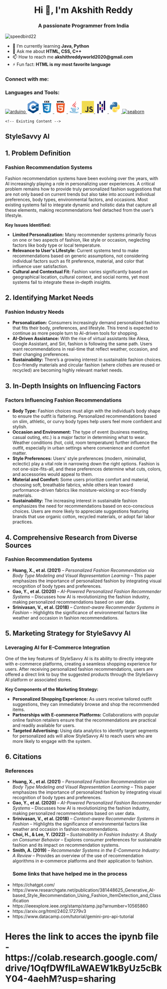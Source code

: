 <!DOCTYPE html>
<html lang="en">
<head>
    <meta charset="UTF-8">
    <meta name="viewport" content="width=device-width, initial-scale=1.0">
    <meta http-equiv="X-UA-Compatible" content="ie=edge">
   
<body>
  <!-- Profile Section -->
    <h1 align="center">Hi 👋, I'm Akshith Reddy</h1>
    <h3 align="center">A passionate Programmer from India</h3>

  <p align="left"> 
        <img src="https://komarev.com/ghpvc/?username=speedbird22&label=Profile%20views&color=0e75b6&style=flat" alt="speedbird22" />
    </p>

  <ul>
        <li>🌱 I’m currently learning <strong>Java, Python</strong></li>
        <li>💬 Ask me about <strong>HTML, CSS, C++</strong></li>
        <li>📫 How to reach me <strong>akshithreddyworld2020@gmail.com</strong></li>
        <li>⚡ Fun fact: <strong>HTML is my most favorite language</strong></li>
    </ul>

   <h3 align="left">Connect with me:</h3>
   <p align="left">
        <!-- Add any social media links here -->
    </p>
    <h3 align="left">Languages and Tools:</h3>
    <p align="left">
        <a href="https://www.arduino.cc/" target="_blank" rel="noreferrer"> <img src="https://cdn.worldvectorlogo.com/logos/arduino-1.svg" alt="arduino" width="40" height="40"/> </a>
        <a href="https://www.w3schools.com/cpp/" target="_blank" rel="noreferrer"> <img src="https://raw.githubusercontent.com/devicons/devicon/master/icons/cplusplus/cplusplus-original.svg" alt="cplusplus" width="40" height="40"/> </a>
        <a href="https://www.w3schools.com/css/" target="_blank" rel="noreferrer"> <img src="https://raw.githubusercontent.com/devicons/devicon/master/icons/css3/css3-original-wordmark.svg" alt="css3" width="40" height="40"/> </a>
        <a href="https://www.w3.org/html/" target="_blank" rel="noreferrer"> <img src="https://raw.githubusercontent.com/devicons/devicon/master/icons/html5/html5-original-wordmark.svg" alt="html5" width="40" height="40"/> </a>
        <a href="https://www.java.com" target="_blank" rel="noreferrer"> <img src="https://raw.githubusercontent.com/devicons/devicon/master/icons/java/java-original.svg" alt="java" width="40" height="40"/> </a>
        <a href="https://developer.mozilla.org/en-US/docs/Web/JavaScript" target="_blank" rel="noreferrer"> <img src="https://raw.githubusercontent.com/devicons/devicon/master/icons/javascript/javascript-original.svg" alt="javascript" width="40" height="40"/> </a>
        <a href="https://pandas.pydata.org/" target="_blank" rel="noreferrer"> <img src="https://raw.githubusercontent.com/devicons/devicon/2ae2a900d2f041da66e950e4d48052658d850630/icons/pandas/pandas-original.svg" alt="pandas" width="40" height="40"/> </a>
        <a href="https://www.python.org" target="_blank" rel="noreferrer"> <img src="https://raw.githubusercontent.com/devicons/devicon/master/icons/python/python-original.svg" alt="python" width="40" height="40"/> </a>
        <a href="https://seaborn.pydata.org/" target="_blank" rel="noreferrer"> <img src="https://seaborn.pydata.org/_images/logo-mark-lightbg.svg" alt="seaborn" width="40" height="40"/> </a>
    </p>

    <!-- Existing Content -->
   <section>
        <div class="content-container">
       <h1> StyleSavvy AI </h1>
            <h2>1. Problem Definition</h2>
            <h3>Fashion Recommendation Systems</h3>
            <p>Fashion recommendation systems have been evolving over the years, with AI increasingly playing a role in personalizing user experiences. A critical problem remains how to provide truly personalized fashion suggestions that are not only based on current trends but also take into account individual preferences, body types, environmental factors, and occasions. Most existing systems fail to integrate <span class="highlight">dynamic and holistic data</span> that capture all these elements, making recommendations feel detached from the user’s lifestyle.</p>
            <p><strong>Key Issues Identified:</strong></p>
            <ul>
                <li><strong>Limited Personalization:</strong> Many recommender systems primarily focus on one or two aspects of fashion, like style or occasion, neglecting factors like body type or local temperature.</li>
                <li><strong>Relevance to User's Lifestyle:</strong> Current systems tend to make recommendations based on generic assumptions, not considering individual factors such as fit preference, material, and color that influence user satisfaction.</li>
                <li><strong>Cultural and Contextual Fit:</strong> Fashion varies significantly based on geographical location, cultural context, and social norms, yet most systems fail to integrate these in-depth insights.</li>
            </ul>
        </div>
    </section>

  <section>
        <div class="content-container">
            <h2>2. Identifying Market Needs</h2>
            <h3>Fashion Industry Needs</h3>
            <ul>
                <li><strong>Personalization:</strong> Consumers increasingly demand <span class="highlight">personalized fashion</span> that fits their body, preferences, and lifestyle. This trend is expected to continue as more people turn to AI-driven tools for shopping.</li>
                <li><strong>AI-Driven Assistance:</strong> With the rise of virtual assistants like Alexa, Google Assistant, and Siri, fashion is following the same path. Users want recommendations in real-time that reflect <span class="highlight">weather, occasion, and their changing preferences.</span></li>
                <li><strong>Sustainability:</strong> There’s a growing interest in sustainable fashion choices. <span class="highlight">Eco-friendly materials</span> and <span class="highlight">circular fashion</span> (where clothes are reused or recycled) are becoming highly relevant market needs.</li>
            </ul>
        </div>
    </section>

  <section>
        <div class="content-container">
            <h2>3. In-Depth Insights on Influencing Factors</h2>
            <h3>Factors Influencing Fashion Recommendations</h3>
            <ul>
                <li><strong>Body Type:</strong> Fashion choices must align with the individual’s body shape to ensure the outfit is flattering. Personalized recommendations based on <span class="highlight">slim, athletic, or curvy</span> body types help users feel more confident and stylish.</li>
                <li><strong>Occasion and Environment:</strong> The type of event (business meeting, casual outing, etc.) is a major factor in determining what to wear. <span class="highlight">Weather conditions</span> (hot, cold, room temperature) further influence the outfit, especially in urban settings where convenience and comfort matter.</li>
                <li><strong>Style Preferences:</strong> Users’ style preferences (modern, minimalist, eclectic) play a vital role in narrowing down the right options. Fashion is not one-size-fits-all, and these preferences determine what cuts, colors, and accessories would appeal to them.</li>
                <li><strong>Material and Comfort:</strong> Some users prioritize <span class="highlight">comfort and material</span>, choosing soft, breathable fabrics, while others lean toward performance-driven fabrics like moisture-wicking or eco-friendly materials.</li>
                <li><strong>Sustainability:</strong> The increasing interest in <span class="highlight">sustainable fashion</span> emphasizes the need for recommendations based on eco-conscious choices. Users are more likely to appreciate suggestions featuring brands that use organic cotton, recycled materials, or adopt fair labor practices.</li>
            </ul>
        </div>
    </section>

  <section>
        <div class="content-container">
            <h2>4. Comprehensive Research from Diverse Sources</h2>
            <h3>Fashion Recommendation Systems</h3>
            <ul>
                <li><strong>Huang, X., et al. (2021)</strong> – <em>Personalized Fashion Recommendation via Body Type Modeling and Visual Representation Learning</em> – This paper emphasizes the importance of <span class="highlight">personalized fashion</span> by integrating visual recognition of body types and preferences.</li>
                <li><strong>Gao, Y., et al. (2020)</strong> – <em>AI-Powered Personalized Fashion Recommender Systems</em> – Discusses how AI is revolutionizing the fashion industry, making personalized recommendations based on user data.</li>
                <li><strong>Srinivasan, V., et al. (2018)</strong> – <em>Context-aware Recommender Systems in Fashion</em> – Highlights the significance of environmental factors like weather and occasion in fashion recommendations.</li>
            </ul>
        </div>
    </section>

  <section>
        <div class="content-container">
            <h2>5. Marketing Strategy for StyleSavvy AI</h2>
            <h3>Leveraging AI for E-Commerce Integration</h3>
            <p>One of the key features of <span class="highlight">StyleSavvy AI</span> is its ability to <span class="highlight">directly integrate with e-commerce platforms</span>, creating a seamless shopping experience for users. After receiving personalized fashion recommendations, users are offered a <span class="highlight">direct link</span> to buy the suggested products through the <span class="highlight">StyleSavvy AI</span> platform or associated stores.</p>
            <p><strong>Key Components of the Marketing Strategy:</strong></p>
            <ul>
                <li><strong>Personalized Shopping Experience:</strong> As users receive tailored outfit suggestions, they can immediately browse and shop the recommended items.</li>
                <li><strong>Partnerships with E-commerce Platforms:</strong> Collaborations with popular online fashion retailers ensure that the recommendations are practical and readily available for users.</li>
                <li><strong>Targeted Advertising:</strong> Using data analytics to identify target segments for <span class="highlight">personalized ads</span> will allow StyleSavvy AI to reach users who are more likely to engage with the system.</li>
            </ul>
        </div>
    </section>
<section>
    <div class="content-container">
        <h2>6. Citations</h2>
        <h3>References</h3>
        <ul>
            <li><strong>Huang, X., et al. (2021)</strong> – <em>Personalized Fashion Recommendation via Body Type Modeling and Visual Representation Learning</em> – This paper emphasizes the importance of personalized fashion by integrating visual recognition of body types and preferences.</li>
            <li><strong>Gao, Y., et al. (2020)</strong> – <em>AI-Powered Personalized Fashion Recommender Systems</em> – Discusses how AI is revolutionizing the fashion industry, making personalized recommendations based on user data.</li>
            <li><strong>Srinivasan, V., et al. (2018)</strong> – <em>Context-aware Recommender Systems in Fashion</em> – Highlights the significance of environmental factors like weather and occasion in fashion recommendations.</li>
            <li><strong>Choi, H., & Lee, Y. (2022)</strong> – <em>Sustainability in Fashion Industry: A Study on Consumer Behavior</em> – Explores consumer preferences for sustainable fashion and its impact on recommendation systems.</li>
            <li><strong>Smith, A. (2019)</strong> – <em>Recommender Systems in the E-Commerce Industry: A Review</em> – Provides an overview of the use of recommendation algorithms in e-commerce platforms and their application to fashion.</li>
            <H3> Some links that have helped me in the process </H3>
            <li>https://chatgpt.com/</li>
            <li>https://www.researchgate.net/publication/381448625_Generative_AI-based_Style_Recommendation_Using_Fashion_ItemDetection_and_Classification</li>
            <li>https://ieeexplore.ieee.org/stamp/stamp.jsp?arnumber=10565860</li>
            <li>https://arxiv.org/html/2402.17279v3</li>
            <li>https://www.datacamp.com/tutorial/gemini-pro-api-tutorial</li>
        </ul>
    </div>
</section>

<h1> Heres the link to acces the ipynb file - https://colab.research.google.com/drive/1OqfDWflLaWAEW1kByUz5cBkY04-4aehM?usp=sharing
</body>
</html>
